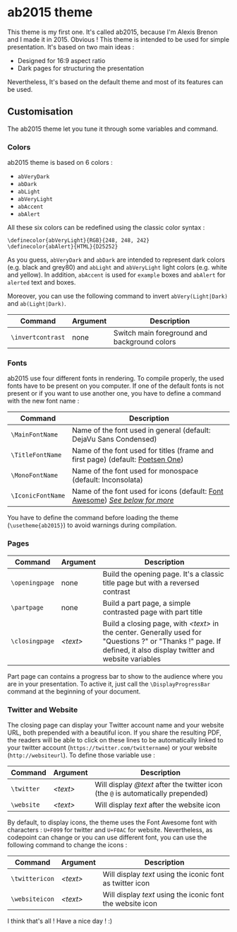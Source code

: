 # ab2015 theme

This theme is my first one. It's called ab2015, because I'm Alexis Brenon and I made it in 2015. Obvious !
This theme is intended to be used for simple presentation. It's based on two main ideas :
* Designed for 16:9 aspect ratio
* Dark pages for structuring the presentation

Nevertheless, It's based on the default theme and most of its features can be used.

## Customisation

The ab2015 theme let you tune it through some variables and command.

### Colors

ab2015 theme is based on 6 colors :
* `abVeryDark`
* `abDark`
* `abLight`
* `abVeryLight`
* `abAccent`
* `abAlert`

All these six colors can be redefined using the classic color syntax :

    \definecolor{abVeryLight}{RGB}{248, 248, 242}
    \definecolor{abAlert}{HTML}{D25252}

As you guess, `abVeryDark` and `abDark` are intended to represent dark colors (e.g. black and grey80) and `abLight` and `abVeryLight` light colors (e.g. white and yellow). In addition, `abAccent` is used for `example` boxes and `abAlert` for `alerted` text and boxes.

Moreover, you can use the following command to invert `abVery(Light|Dark)` and `ab(Light|Dark)`.

|Command|Argument|Description|
|-------|--------|-----------|
|`\invertcontrast`|none|Switch main foreground and background colors|

### Fonts

ab2015 use four different fonts in rendering. To compile properly, the used fonts have to be present on you computer. If one of the default fonts is not present or if you want to use another one, you have to define a command with the new font name :

|Command|Description|
|-------|-----------|
|`\MainFontName`| Name of the font used in general (default: DejaVu Sans Condensed)|
|`\TitleFontName`| Name of the font used for titles (frame and first page) (default: [Poetsen One](http://www.dafont.com/fr/poetsen-one.font))|
|`\MonoFontName`| Name of the font used for monospace (default: Inconsolata)|
|`\IconicFontName`| Name of the font used for icons (default: [Font Awesome](https://fortawesome.github.io/Font-Awesome/icons/)) [_See below for more_](#twitterandwebsite)|

You have to define the command before loading the theme (`\usetheme{ab2015}`) to avoid warnings during compilation.

### Pages

|Command|Argument|Description|
|-------|--------|-----------|
|`\openingpage`|none| Build the opening page. It's a classic title page but with a reversed contrast|
|`\partpage`|none| Build a part page, a simple contrasted page with part title|
|`\closingpage`| _&lt;text&gt;_ | Build a closing page, with _&lt;text&gt;_ in the center. Generally used for "Questions ?" or "Thanks !" page. If defined, it also display twitter and website variables |

Part page can contains a progress bar to show to the audience where you are in your presentation. To active it, just call the `\DisplayProgressBar` command at the beginning of your document.

### <a name="twitterandwebsite"></a>Twitter and Website

The closing page can display your Twitter account name and your website URL, both prepended with a beautiful icon. If you share the resulting PDF, the readers will be able to click on these lines to be automatically linked to your twitter account (`https://twitter.com/twittername`) or your website (`http://websiteurl`). To define those variable use :

|Command|Argument|Description|
|-------|--------|-----------|
|`\twitter`| _&lt;text&gt;_ | Will display _@text_ after the twitter icon (the `@` is automatically prepended)|
|`\website`| _&lt;text&gt;_ | Will display _text_ after the website icon|


By default, to display icons, the theme uses the Font Awesome font with characters : `U+F099` for twitter and `U+F0AC` for website. Nevertheless, as codepoint can change or you can use different font, you can use the following command to change the icons :

|Command|Argument|Description|
|-------|--------|-----------|
|`\twittericon`| _&lt;text&gt;_ | Will display _text_ using the iconic font as twitter icon|
|`\websiteicon`| _&lt;text&gt;_ | Will display _text_ using the iconic font the website icon|

I think that's all ! Have a nice day ! :)
